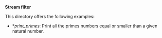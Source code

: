 **Stream filter**

This directory offers the following examples:

*  **print_primes*: Print all the primes numbers equal or smaller than a given
   natural number.
